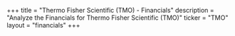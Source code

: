 +++
title = "Thermo Fisher Scientific (TMO) - Financials"
description = "Analyze the Financials for Thermo Fisher Scientific (TMO)"
ticker = "TMO"
layout = "financials"
+++

